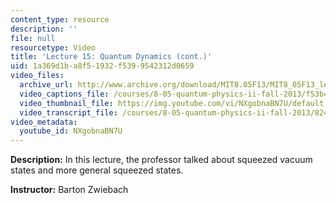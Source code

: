 ```yaml
---
content_type: resource
description: ''
file: null
resourcetype: Video
title: 'Lecture 15: Quantum Dynamics (cont.)'
uid: 1a369d1b-a8f5-1932-f539-9542312d0659
video_files:
  archive_url: http://www.archive.org/download/MIT8.05F13/MIT8_05F13_lec15_300k.mp4
  video_captions_file: /courses/8-05-quantum-physics-ii-fall-2013/f53b4d26cf605abb8882e089db620934_NXgobnaBN7U.vtt
  video_thumbnail_file: https://img.youtube.com/vi/NXgobnaBN7U/default.jpg
  video_transcript_file: /courses/8-05-quantum-physics-ii-fall-2013/824cd0a4286a97edf2ae67cad87341c6_NXgobnaBN7U.pdf
video_metadata:
  youtube_id: NXgobnaBN7U
---
```


**Description:** In this lecture, the professor talked about squeezed vacuum states and more general squeezed states.

**Instructor:** Barton Zwiebach